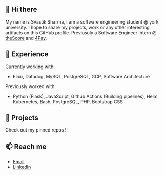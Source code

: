 ## 👋 Hi there 

My name is Svastik Sharma, I am a software engineering student @ york university. I hope to share my projects, work or any other interesting artifacts on this GitHub profile. Previosuly a Software Engineer Intern @ <a href="https://www.thescore.com/">theScore</a> and <a href="https://www.4pay.ca/">4Pay</a>.
 
<!-- <img src="https://cdn.jsdelivr.net/gh/devicons/devicon/icons/linkedin/linkedin-original.svg" target="_blank" style="width:40px;" /> <a href= "www.linkedin.com/in/svastiksharma" target="_blank">Click to connect</a> -->

## 🌱 Experience

Currently working with:
- Elixir, Datadog, MySQL, PostgreSQL, GCP, Software Architecture

Previously worked with:
- Python (Flask), JavaScript, Github Actions (Building pipelines), Helm, Kubernetes, Bash, PostgreSQL, PHP, Bootstrap CSS

## 🔭 Projects
Check out my pinned repos !!

## 📫 Reach me

- [Email](mailto:svastiksharma13@gmail.com)
- <a href="https://www.linkedin.com/in/svastiksharma">LinkedIn</a>

<!-- **svastiks/svastiks** is a ✨ _special_ ✨ repository because its `README.md` (this file) appears on your GitHub profile.

Here are some ideas to get you started:

- 🔭 I’m currently working on ...
- 🌱 I’m currently learning ...
- 👯 I’m looking to collaborate on ...
- 🤔 I’m looking for help with ...
- 💬 Ask me about ...
- 📫 How to reach me: ...
- 😄 Pronouns: ...
- ⚡ Fun fact: ...
-->
